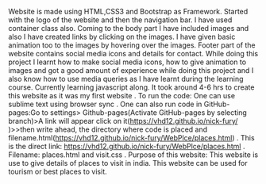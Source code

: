 Website is made using HTML,CSS3 and Bootstrap as Framework.
Started with the logo of the website and then the navigation bar. I have used container class also.
Coming to the body part I have included images and also I have created links by clicking on the images. I have given basic animation too to the images by hovering over the images.
Footer part of the website contains social media icons and details for contact. 
While doing this project I learnt how to make social media icons, how to give animation to images and got a good amount of experience while doing this project and I also know how to use media queries as I have learnt during the learning course. Currently learning javascript along.
It took around 4-6 hrs to create this website as it was my first website .
To run the code: One can use sublime text using browser sync .
One can also run code in GitHub-pages:Go to settings> Github-pages(Activate GitHub-pages by selecting branch)>A link will appear click on it(https://vhd12.github.io/nick-fury/ )>>then write ahead, the directory where code is placed and filename.html(https://vhd12.github.io/nick-fury/WebPlce/places.html) .
This is the direct link: https://vhd12.github.io/nick-fury/WebPlce/places.html .
Filename: places.html and visit.css .
Purpose of this website: This website is use to give details of places to visit in india. This website can be used for tourism or best places to visit. 

